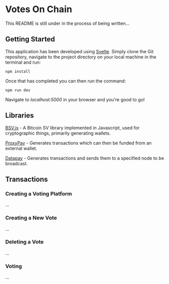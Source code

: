 # Votes On Chain
This README is still under in the process of being written...

## Getting Started
This application has been developed using [Svelte](https://github.com/sveltejs/svelte). 
Simply clone the Git repository, navigate to the project directory on your local machine in the terminal and run:

    npm install

Once that has completed you can then run the command:

    npm run dev
    
Navigate to *localhost:5000* in your browser and you're good to go!

## Libraries
[BSV.js](https://github.com/moneybutton/bsv) - A Bitcoin SV library implemented in Javascript, used for cryptographic things, primarily generating wallets.

[ProxyPay](https://github.com/libitx/proxypay) - Generates transactions which can then be funded from an external wallet.

[Datapay](https://github.com/unwriter/datapay) - Generates transactions and sends them to a specified node to be broadcast.

## Transactions
### Creating a Voting Platform
...

### Creating a New Vote
...

### Deleting a Vote
...

### Voting
...


